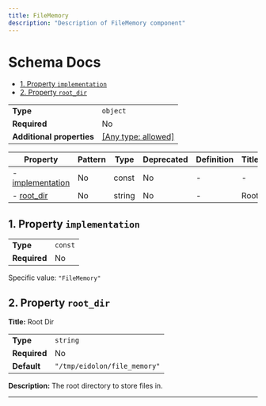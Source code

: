 ```yaml
---
title: FileMemory
description: "Description of FileMemory component"
---
```

# Schema Docs

- [1. Property `implementation`](#implementation)
- [2. Property `root_dir`](#root_dir)

|                           |                                                                           |
| ------------------------- | ------------------------------------------------------------------------- |
| **Type**                  | `object`                                                                  |
| **Required**              | No                                                                        |
| **Additional properties** | [[Any type: allowed]](# "Additional Properties of any type are allowed.") |

| Property                             | Pattern | Type   | Deprecated | Definition | Title/Description |
| ------------------------------------ | ------- | ------ | ---------- | ---------- | ----------------- |
| - [implementation](#implementation ) | No      | const  | No         | -          | -                 |
| - [root_dir](#root_dir )             | No      | string | No         | -          | Root Dir          |

## <a name="implementation"></a>1. Property `implementation`

|              |         |
| ------------ | ------- |
| **Type**     | `const` |
| **Required** | No      |

Specific value: `"FileMemory"`

## <a name="root_dir"></a>2. Property `root_dir`

**Title:** Root Dir

|              |                              |
| ------------ | ---------------------------- |
| **Type**     | `string`                     |
| **Required** | No                           |
| **Default**  | `"/tmp/eidolon/file_memory"` |

**Description:** The root directory to store files in.

----------------------------------------------------------------------------------------------------------------------------
